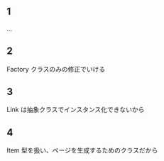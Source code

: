 ## 1
...

## 2
Factory クラスのみの修正でいける

## 3
Link は抽象クラスでインスタンス化できないから

## 4
Item 型を扱い、ページを生成するためのクラスだから